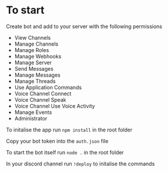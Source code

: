# To start

Create bot and add to your server with the following permissions
 - View Channels
 - Manage Channels
 - Manage Roles
 - Manage Webhooks
 - Manage Server
 - Send Messages
 - Manage Messages
 - Manage Threads
 - Use Application Commands
 - Voice Channel Connect
 - Voice Channel Speak
 - Voice Channel Use Voice Activity
 - Manage Events
 - Administrator

To initalise the app run `npm install` in the root folder

Copy your bot token into the `auth.json` file

To start the bot itself run `node .` in the root folder

In your discord channel run `!deploy` to initalise the commands